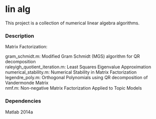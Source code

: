 # lin alg
This project is a collection of numerical linear algebra algorithms.

### Description

Matrix Factorization:  

gram_schmidt.m: Modified Gram Schmidt (MGS) algorithm for QR decomposition  
raleyigh_quotient_iteration.m: Least Squares Eigenvalue Approximation  
numerical_stability.m: Numerical Stability in Matrix Factorization  
legendre_poly.m: Orthogonal Polynomials using QR decomposition of Vandermonde Matrix  
nmf.m: Non-negative Matrix Factorization Applied to Topic Models  
 
### Dependencies

Matlab 2014a
